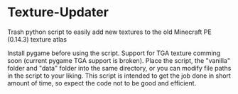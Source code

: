 # Texture-Updater
Trash python script to easily add new textures to the old Minecraft PE (0.14.3) texture atlas

Install pygame before using the script.
Support for TGA texture comming soon (current pygame TGA support is broken).
Place the script, the "vanilla" folder and "data" folder into the same directory, or you can modify file paths in the script to your liking.
This script is intended to get the job done in short amount of time, so expect the code not to be good and efficient.

